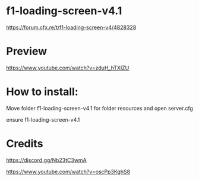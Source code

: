# f1-loading-screen-v4.1


https://forum.cfx.re/t/f1-loading-screen-v4/4828328

# Preview
https://www.youtube.com/watch?v=zduH_hTXIZU

# How to install:
Move folder f1-loading-screen-v4.1 for folder resources and open server.cfg

ensure f1-loading-screen-v4.1

# Credits
https://discord.gg/Nb23tC3wmA

https://www.youtube.com/watch?v=oscPp3KghS8
